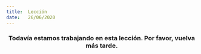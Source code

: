 ```yaml
---
title:  Lección
date:   26/06/2020
---
```


### <center>Todavía estamos trabajando en esta lección. Por favor, vuelva más tarde.</center>